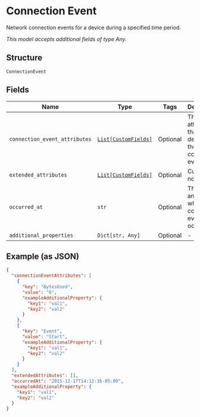 
# Connection Event

Network connection events for a device during a specified time period.

*This model accepts additional fields of type Any.*

## Structure

`ConnectionEvent`

## Fields

| Name | Type | Tags | Description |
|  --- | --- | --- | --- |
| `connection_event_attributes` | [`List[CustomFields]`](../../doc/models/custom-fields.md) | Optional | The attributes that describe the connection event. |
| `extended_attributes` | [`List[CustomFields]`](../../doc/models/custom-fields.md) | Optional | Currently not used. |
| `occurred_at` | `str` | Optional | The date and time when the connection event occured. |
| `additional_properties` | `Dict[str, Any]` | Optional | - |

## Example (as JSON)

```json
{
  "connectionEventAttributes": [
    {
      "key": "BytesUsed",
      "value": "0",
      "exampleAdditionalProperty": {
        "key1": "val1",
        "key2": "val2"
      }
    },
    {
      "key": "Event",
      "value": "Start",
      "exampleAdditionalProperty": {
        "key1": "val1",
        "key2": "val2"
      }
    }
  ],
  "extendedAttributes": [],
  "occurredAt": "2015-12-17T14:12:36-05:00",
  "exampleAdditionalProperty": {
    "key1": "val1",
    "key2": "val2"
  }
}
```

